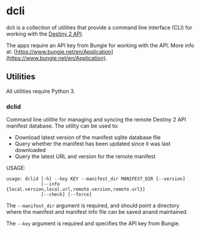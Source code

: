 # dcli

dcli is a collection of utilities that provide a command line interface (CLI) for working with the [Destiny 2 API](https://github.com/Bungie-net/api). 

The apps require an API key from Bungie for working with the API. More info at: [https://www.bungie.net/en/Application](https://www.bungie.net/en/Application).

## Utilities

All utilities require Python 3.

### dclid

Command line utilitie for managing and syncing the remote Destiny 2 API manifest database. The utility can be used to:

* Download latest version of the manifest sqlite database file
* Query whether the manifest has been updated since it was last downloaded
* Query the latest URL and version for the remote manifest

USAGE:
```
usage: dclid [-h] --key KEY --manifest_dir MANIFEST_DIR [--version]
             [--info {local.version,local.url,remote.version,remote.url}]
             [--check] [--force]
```

The `--manifest_dir` argument is required, and should point a directory where the manifest and manifest info file can be saved anand maintained.

The `--key` argument is required and specifies the API key from Bungie.